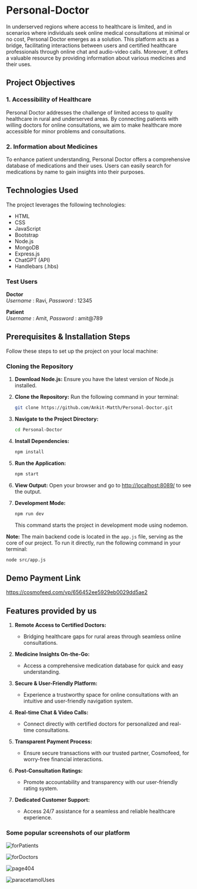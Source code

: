 # Personal-Doctor

In underserved regions where access to healthcare is limited, and in scenarios where individuals seek online medical consultations at minimal or no cost, Personal Doctor emerges as a solution. This platform acts as a bridge, facilitating interactions between users and certified healthcare professionals through online chat and audio-video calls. Moreover, it offers a valuable resource by providing information about various medicines and their uses.

## Project Objectives

### 1. Accessibility of Healthcare
Personal Doctor addresses the challenge of limited access to quality healthcare in rural and underserved areas. By connecting patients with willing doctors for online consultations, we aim to make healthcare more accessible for minor problems and consultations.

### 2. Information about Medicines
To enhance patient understanding, Personal Doctor offers a comprehensive database of medications and their uses. Users can easily search for medications by name to gain insights into their purposes.

## Technologies Used

The project leverages the following technologies:

- HTML
- CSS
- JavaScript
- Bootstrap
- Node.js
- MongoDB
- Express.js
- ChatGPT (API)
- Handlebars (.hbs)

### Test Users
**Doctor**  
 *Username* : Ravi,
 *Password* : 12345  
 
**Patient**  
 *Username* : Amit,
 *Password* : amit@789
 
## Prerequisites & Installation Steps

Follow these steps to set up the project on your local machine:

### Cloning the Repository

1. **Download Node.js:** Ensure you have the latest version of Node.js installed.
2. **Clone the Repository:** Run the following command in your terminal:
    ```bash
    git clone https://github.com/Ankit-Matth/Personal-Doctor.git
    ```

3. **Navigate to the Project Directory:**
    ```bash
    cd Personal-Doctor
    ```

4. **Install Dependencies:**
    ```bash
    npm install
    ```

5. **Run the Application:**
    ```bash
    npm start
    ```

6. **View Output:**
   Open your browser and go to [http://localhost:8089/](http://localhost:8089/) to see the output.

7. **Development Mode:**
    ```bash
    npm run dev
    ```
   This command starts the project in development mode using nodemon.

**Note:** The main backend code is located in the `app.js` file, serving as the core of our project. To run it directly, run the following command in your terminal:
```bash
node src/app.js
```

## Demo Payment Link
https://cosmofeed.com/vp/656452ee5929eb0029dd5ae2

## Features provided by us

1. **Remote Access to Certified Doctors:**
   - Bridging healthcare gaps for rural areas through seamless online consultations.

2. **Medicine Insights On-the-Go:**
   - Access a comprehensive medication database for quick and easy understanding.

3. **Secure & User-Friendly Platform:**
   - Experience a trustworthy space for online consultations with an intuitive and user-friendly navigation system.

4. **Real-time Chat & Video Calls:**
   - Connect directly with certified doctors for personalized and real-time consultations.

5. **Transparent Payment Process:**
   - Ensure secure transactions with our trusted partner, Cosmofeed, for worry-free financial interactions.

6. **Post-Consultation Ratings:**
   - Promote accountability and transparency with our user-friendly rating system.

7. **Dedicated Customer Support:**
   - Access 24/7 assistance for a seamless and reliable healthcare experience.

### Some popular screenshots of our platform  

![forPatients](https://github.com/Ankit-Matth/Personal-Doctor/assets/146843890/3afcb266-4a35-49ca-8b6f-1e55c6460d2d)

![forDoctors](https://github.com/Ankit-Matth/Personal-Doctor/assets/146843890/64000ab6-73da-41c2-b2e9-d1f9add91f4a)

![page404](https://github.com/Ankit-Matth/Personal-Doctor/assets/146843890/1d70192c-d91d-4674-826f-23bc445fb342)

![paracetamolUses](https://github.com/Ankit-Matth/Personal-Doctor/assets/146843890/6e5e9656-4762-444c-9839-fbb8c9c659ab)
